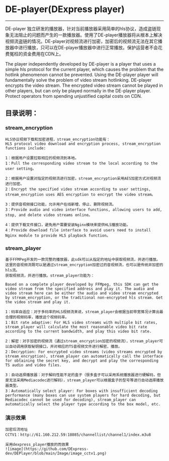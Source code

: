 # DE-player(DExpress player)

------

DE-player 独立研发的播放器，针对当前播放器采用简单的hls协议，造成盗链现象无法阻止的问题而产生的一款播放器。使用了DE-player播放器将从根本上解决视频流盗链的情况。DE-player对视频流进行加密，加密后的视频流无法在其它播放器中进行播放，只可以在DE-player播放器中进行正常播放。保护运营者不会花费冤枉的资金费用在CDN上。

The player independently developed by DE-player is a player that uses a simple hls protocol for the current player, which causes the problem that the hotlink phenomenon cannot be prevented. Using the DE-player player will fundamentally solve the problem of video stream hotlinking. DE-player encrypts the video stream. The encrypted video stream cannot be played in other players, but can only be played normally in the DE-player player. Protect operators from spending unjustified capital costs on CDN.


## 目录说明：

### stream_encryption
	HLS协议视频下载和加密进程，stream_encryption功能有：
	HLS protocol video download and encryption process, stream_encryption functions include:
	
	1：根据用户设置拉取相应的视频流到本地。
	1：Pull the corresponding video stream to the local according to the user setting。
	
	2：根据用户设置对指定的视频流进行加密，stream_encryption采用AES加密方式对视频流进行加密。
	2：Encrypt the specified video stream according to user settings, stream_encryption uses AES encryption to encrypt the video stream。

	3：提供音视频接口功能，允许用户在线新增、停止、删除视频流。
	3：Provide audio and video interface functions, allowing users to add, stop, and delete video streams online。

	4：提供下载文件接口，避免用户需要安装Nginx模块来提供HLS播放功能。
	4：Provide download file interface to avoid users need to install Nginx module to provide HLS playback function。

### stream_player
	基于FFMPeg开发的一款完整的播放器，此sdk可以从指定的地址中获取视频流，并进行播放。这里的音视频流既可以是通过stream_encryption加密过的音视频流，也可以是传统非加密的hls流。
	获取视频流，并进行播放。stream_player功能为：

	Based on a complete player developed by FFMpeg, this SDK can get the video stream from the specified address and play it. The audio and video stream here can be either the audio and video stream encrypted by stream_encryption, or the traditional non-encrypted hls stream. Get the video stream and play it.
	
	1：码率自适应：对于多码率的HLS视频流来说，stream_player会根据当前带宽情况计算出最合理的视频码率，播放这个视频码率。
	1：Bit rate adaptive: For HLS video streams with multiple bit rates, stream_player will calculate the most reasonable video bit rate according to the current bandwidth, and play this video bit rate.
	
	2：解密：对于加密的视频流（通过stream_encryption加密的视频流），stream_player可以自动调用获取秘钥接口，并对相应的TS音视频文件进行解密、播放。
	2：Decryption: For encrypted video streams (video streams encrypted by stream_encryption), stream_player can automatically call the interface for obtaining the secret key, and decrypt and play the corresponding TS audio and video files.
	
	3：自动选择播放器：对于解码性能不足的盒子（很多盒子可以采用系统播放器进行硬解码，但是无法采用Mediacodec进行解码），stream_player可以根据盒子的型号等进行自动选择播放器类型。
	3：Automatically select player: For boxes with insufficient decoding performance (many boxes can use system players for hard decoding, but Mediacodec cannot be used for decoding), stream_player can automatically select the player type according to the box model, etc.	


### 演示效果

	加密后流地址
	CCTV1：http://61.160.212.59:18085/channellist/channel1/index.m3u8

	采用dexpress_player播放的而效果
	![image](https://github.com/DExpress-dev/DEPlayer/blob/main/Image/image_cctv1.png)





